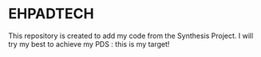 # EHPADTECH
This repository is created to add my code from the Synthesis Project. I will try my best to achieve my PDS : this is my target!
